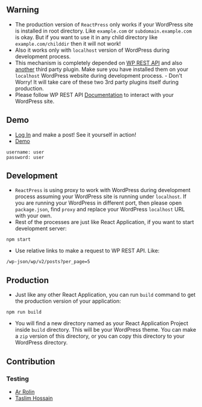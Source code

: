 ## Warning
- The production version of ```ReactPress``` only works if your WordPress site is installed in root directory. Like ```example.com``` or ```subdomain.example.com``` is okay. But if you want to use it in any child directory like ```example.com/childdir``` then it will not work!
- Also it works only with ```localhost``` version of WordPress during development process.
- This mechanism is completely depended on [WP REST API](https://wordpress.org/plugins/rest-api/) and also [another](https://wordpress.org/plugins/rest-api-filter-fields/) third party plugin. Make sure you have installed them on your ```localhost``` WordPress website during development process. - Don't Worry! It will take care of these two 3rd party plugins itself during production.
- Please follow WP REST API [Documentation](http://v2.wp-api.org/) to interact with your WordPress site.

## Demo
- [Log In](https://reactpress.zonayed.me/wp-admin) and make a post! See it yourself in action!
- [Demo](https://reactpress.zonayed.me)
```
username: user
password: user
```

## Development
- ```ReactPress``` is using proxy to work with WordPress during development process assuming your WordPress site is running under ```localhost```. If you are running your WordPress in different port, then please open ```package.json```, find ```proxy``` and replace your WordPress ```localhost``` URL with your own.  
- Rest of the processes are just like React Application, if you want to start development server:
```
npm start
```
- Use relative links to make a request to WP REST API. Like:
```
/wp-json/wp/v2/posts?per_page=5
```

## Production
- Just like any other React Application, you can run ```build``` command to get the production version of your application:
```
npm run build
```
- You will find a new directory named as your React Application Project inside ```build``` directory. This will be your WordPress theme. You can make a ```zip``` version of this directory, or you can copy this directory to your WordPress directory.

## Contribution
### Testing
- [Ar Rolin](https://www.facebook.com/ArRolin)
- [Taslim Hossain](https://www.facebook.com/thmilon)
